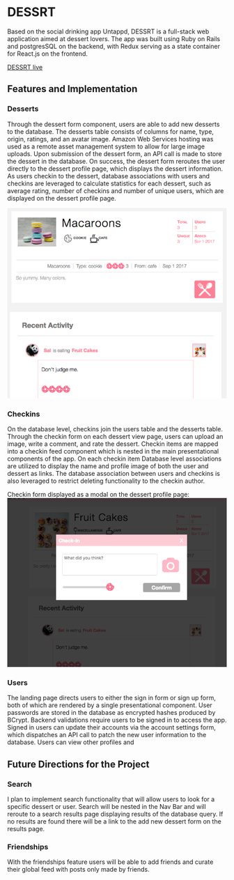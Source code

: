 # DESSRT

Based on the social drinking app Untappd, DESSRT is a full-stack web application aimed at dessert lovers. The app was built using Ruby on Rails and postgresSQL on the backend, with Redux serving as a state container for React.js on the frontend.


[DESSRT live](https://dessrt.herokuapp.com/#/)

## Features and Implementation

### Desserts
  Through the dessert form component, users are able to add new desserts to the database. The desserts table consists of columns for name, type, origin, ratings, and an avatar image. Amazon Web Services hosting was used as a remote asset management system to allow for large image uploads. Upon submission of the dessert form, an API call is made to store the dessert in the database. On success, the dessert form reroutes the user directly to the dessert profile page, which displays the dessert information. As users checkin to the dessert, database associations with users and checkins are leveraged to calculate statistics for each dessert, such as average rating, number of checkins and number of unique users, which are displayed on the dessert profile page.

  ![alt text](https://github.com/ewawrzas/DESSRT/blob/master/app/assets/images/Screen%20Shot%202017-09-01%20at%201.55.03%20PM.png)

### Checkins

  On the database level, checkins join the users table and the desserts table. Through the checkin form on each dessert view page, users can upload an image, write a comment, and rate the dessert. Checkin items are mapped into a checkin feed component which is nested in the main presentational components of the app. On each checkin item Database level associations are utilized to display the name and profile image of both the user and dessert as links. The database association between users and checkins is also leveraged to restrict deleting functionality to the checkin author.

  Checkin form displayed as a modal on the dessert profile page:
  ![alt text](https://github.com/ewawrzas/DESSRT/blob/master/app/assets/images/Screen%20Shot%202017-09-01%20at%202.18.44%20PM.png)

### Users

  The landing page directs users to either the sign in form or sign up form, both of which are rendered by a single presentational component. User passwords are stored in the database as encrypted hashes produced by BCrypt. Backend validations require users to be signed in to access the app. Signed in users can update their accounts via the account settings form, which dispatches an API call to patch the new user information to the database. Users can view other profiles and   


## Future Directions for the Project

### Search

  I plan to implement search functionality that will allow users to look for a specific dessert or user. Search will be nested in the Nav Bar and will reroute to a search results page displaying results of the database query. If no results are found there will be a link to the add new dessert form on the results page.

### Friendships

  With the friendships feature users will be able to add friends and curate their global feed with posts only made by friends.
